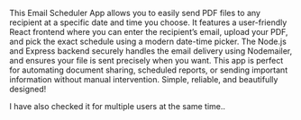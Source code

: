 This Email Scheduler App allows you to easily send PDF files to any recipient at a specific date and time you choose. It features a user-friendly React frontend where you can enter the recipient’s email, upload your PDF, and pick the exact schedule using a modern date-time picker. The Node.js and Express backend securely handles the email delivery using Nodemailer, and ensures your file is sent precisely when you want. This app is perfect for automating document sharing, scheduled reports, or sending important information without manual intervention. Simple, reliable, and beautifully designed!

I have also checked it for multiple users at the same time..
